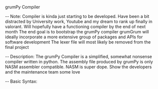 grumPy Compiler

--
Note:
Compiler is kinda just starting to be developed.
Have been a bit distracted by University work, Youtube and my dream to rank up finally in valorant.
Will hopefully have a functioning compiler by the end of next month
The end goal is to bootstrap the grumPy compiler
grumGrum will ideally incorporate a more extensive group of packages and APIs for software development
The lexer file will most likely be removed from the final project

--
Description:
    The grumPy Compiler is a simplified, somewhat nonsense compiler written in python.
   The assembly file produced by grumPy is only NASM assembler compatible.
   NASM is super dope. Show the developers and the maintenance team some love

--
Basic Syntax:
   
   